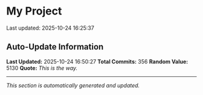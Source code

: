 # My Project


Last updated: 2025-10-24 16:25:37











































































































































































































































































































































































































































































































































































































































































































































































## Auto-Update Information

**Last Updated:** 2025-10-24 16:50:27
**Total Commits:** 356
**Random Value:** 5130
**Quote:** _This is the way._

---
_This section is automatically generated and updated._